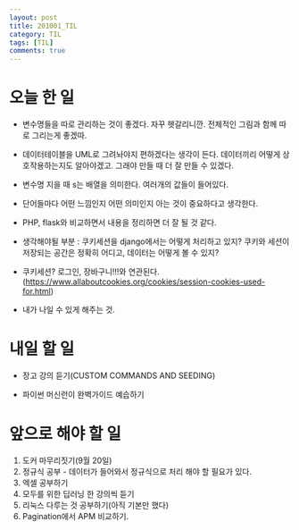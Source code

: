 ```yaml
---
layout: post
title: 201001_TIL
category: TIL
tags: [TIL]
comments: true
---
```


# 오늘 한 일

- 변수명들을 따로 관리하는 것이 좋겠다. 자꾸 헷갈리니깐. 전체적인 그림과 함께 따로 그리는게 좋겠따.

- 데이터테이블을 UML로 그려놔야지 편하겠다는 생각이 든다. 데이터끼리 어떻게 상호작용하는지도 알아야겠고. 그래야 만들 때 더 잘 만들 수 있겠다.

- 변수명 지을 때 s는 배열을 의미한다. 여러개의 값들이 들어있다.

- 단어들마다 어떤 느낌인지 어떤 의미인지 아는 것이 중요하다고 생각한다.

- PHP, flask와 비교하면서 내용을 정리하면 더 잘 될 것 같다.

- 생각해야될 부분 : 쿠키세션을 django에서는 어떻게 처리하고 있지? 쿠키와 세션이 저장되는 공간은 정확히 어디고, 데이터는 어떻게 볼 수 있지?

- 쿠키세션? 로그인, 장바구니!!!와 연관된다.(https://www.allaboutcookies.org/cookies/session-cookies-used-for.html)

- 내가 나일 수 있게 해주는 것.


# 내일 할 일

- 장고 강의 듣기(CUSTOM COMMANDS AND SEEDING)

- 파이썬 머신런이 완벽가이드 예습하기



# 앞으로 해야 할 일

1. 도커 마무리짓기(9월 20일)
2. 정규식 공부 - 데이터가 들어와서 정규식으로 처리 해야 할 필요가 있다.
3. 엑셀 공부하기
4. 모두를 위한 딥러닝 한 강의씩 듣기
5. 리눅스 다루는 것 공부하기(아직 기본만 했다)
6. Pagination에서 APM 비교하기.

